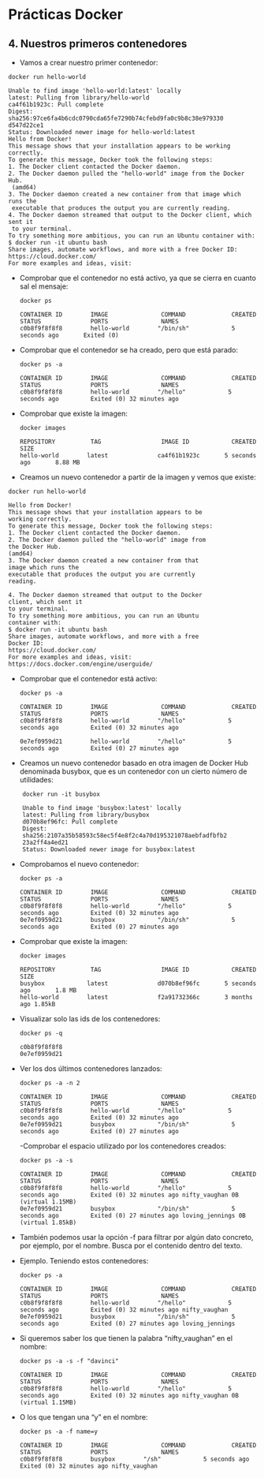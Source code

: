 # Prácticas Docker

## 4. Nuestros primeros contenedores

- Vamos a crear nuestro primer contenedor:

```
docker run hello-world

Unable to find image 'hello-world:latest' locally
latest: Pulling from library/hello-world
ca4f61b1923c: Pull complete
Digest:
sha256:97ce6fa4b6cdc0790cda65fe7290b74cfebd9fa0c9b8c38e979330
d547d22ce1
Status: Downloaded newer image for hello-world:latest
Hello from Docker!
This message shows that your installation appears to be working
correctly.
To generate this message, Docker took the following steps:
1. The Docker client contacted the Docker daemon.
2. The Docker daemon pulled the "hello-world" image from the Docker
Hub.
 (amd64)
3. The Docker daemon created a new container from that image which
runs the
 executable that produces the output you are currently reading.
4. The Docker daemon streamed that output to the Docker client, which
sent it
 to your terminal.
To try something more ambitious, you can run an Ubuntu container with:
$ docker run -it ubuntu bash
Share images, automate workflows, and more with a free Docker ID:
https://cloud.docker.com/
For more examples and ideas, visit:
```

- Comprobar que el contenedor no está activo, ya que se cierra en cuanto sal el mensaje:

  ```
  docker ps

  CONTAINER ID        IMAGE               COMMAND             CREATED             STATUS              PORTS               NAMES
  c0b8f9f8f8f8        hello-world        "/bin/sh"            5 seconds ago       Exited (0)
  ```

- Comprobar que el contenedor se ha creado, pero que está parado:

  ```
  docker ps -a

  CONTAINER ID        IMAGE               COMMAND             CREATED             STATUS              PORTS               NAMES
  c0b8f9f8f8f8        hello-world        "/hello"            5 seconds ago         Exited (0) 32 minutes ago
  ```

- Comprobar que existe la imagen:

  ```
  docker images

  REPOSITORY          TAG                 IMAGE ID            CREATED             SIZE
  hello-world        latest              ca4f61b1923c       5 seconds ago       8.88 MB
  ```

- Creamos un nuevo contenedor a partir de la imagen y vemos que existe:

```
docker run hello-world

Hello from Docker!
This message shows that your installation appears to be
working correctly.
To generate this message, Docker took the following steps:
1. The Docker client contacted the Docker daemon.
2. The Docker daemon pulled the "hello-world" image from
the Docker Hub.
(amd64)
3. The Docker daemon created a new container from that
image which runs the
executable that produces the output you are currently
reading.

4. The Docker daemon streamed that output to the Docker
client, which sent it
to your terminal.
To try something more ambitious, you can run an Ubuntu
container with:
$ docker run -it ubuntu bash
Share images, automate workflows, and more with a free
Docker ID:
https://cloud.docker.com/
For more examples and ideas, visit:
https://docs.docker.com/engine/userguide/

```

- Comprobar que el contenedor está activo:

  ```
  docker ps -a

  CONTAINER ID        IMAGE               COMMAND             CREATED             STATUS              PORTS               NAMES
  c0b8f9f8f8f8        hello-world        "/hello"            5 seconds ago         Exited (0) 32 minutes ago

  0e7ef0959d21        hello-world        "/hello"            5 seconds ago         Exited (0) 27 minutes ago
  ```

- Creamos un nuevo contenedor basado en otra imagen de Docker Hub
  denominada busybox, que es un contenedor con un cierto número de utilidades:

```
    docker run -it busybox

    Unable to find image 'busybox:latest' locally
    latest: Pulling from library/busybox
    d070b8ef96fc: Pull complete
    Digest:
    sha256:2107a35b58593c58ec5f4e8f2c4a70d195321078aebfadfbfb2
    23a2ff4a4ed21
    Status: Downloaded newer image for busybox:latest
```

- Comprobamos el nuevo contenedor:

  ```
  docker ps -a

  CONTAINER ID        IMAGE               COMMAND             CREATED             STATUS              PORTS               NAMES
  c0b8f9f8f8f8        hello-world        "/hello"            5 seconds ago         Exited (0) 32 minutes ago
  0e7ef0959d21        busybox            "/bin/sh"            5 seconds ago         Exited (0) 27 minutes ago
  ```

- Comprobar que existe la imagen:

  ```
  docker images

  REPOSITORY          TAG                 IMAGE ID            CREATED             SIZE
  busybox            latest              d070b8ef96fc       5 seconds ago       1.8 MB
  hello-world        latest              f2a91732366c       3 months ago 1.85kB

  ```

- Visualizar solo las ids de los contenedores:

  ```
  docker ps -q

  c0b8f9f8f8f8
  0e7ef0959d21
  ```

- Ver los dos últimos contenedores lanzados:

  ```
  docker ps -a -n 2

  CONTAINER ID        IMAGE               COMMAND             CREATED             STATUS              PORTS               NAMES
  c0b8f9f8f8f8        hello-world        "/hello"            5 seconds ago         Exited (0) 32 minutes ago
  0e7ef0959d21        busybox            "/bin/sh"            5 seconds ago         Exited (0) 27 minutes ago
  ```

  -Comprobar el espacio utilizado por los contenedores creados:

  ```
  docker ps -a -s

  CONTAINER ID        IMAGE               COMMAND             CREATED             STATUS              PORTS               NAMES
  c0b8f9f8f8f8        hello-world        "/hello"            5 seconds ago         Exited (0) 32 minutes ago nifty_vaughan 0B (virtual 1.15MB)
  0e7ef0959d21        busybox            "/bin/sh"            5 seconds ago         Exited (0) 27 minutes ago loving_jennings 0B (virtual 1.85kB)
  ```

- También podemos usar la opción -f para filtrar por algún dato concreto,
  por ejemplo, por el nombre. Busca por el contenido dentro del texto.

- Ejemplo. Teniendo estos contenedores:

  ```
  docker ps -a

  CONTAINER ID        IMAGE               COMMAND             CREATED             STATUS              PORTS               NAMES
  c0b8f9f8f8f8        hello-world        "/hello"            5 seconds ago         Exited (0) 32 minutes ago nifty_vaughan
  0e7ef0959d21        busybox            "/bin/sh"            5 seconds ago         Exited (0) 27 minutes ago loving_jennings
  ```

- Si queremos saber los que tienen la palabra “nifty_vaughan” en el nombre:

  ```
  docker ps -a -s -f "davinci"

  CONTAINER ID        IMAGE               COMMAND             CREATED             STATUS              PORTS               NAMES
  c0b8f9f8f8f8        hello-world        "/hello"            5 seconds ago         Exited (0) 32 minutes ago nifty_vaughan 0B (virtual 1.15MB)
  ```

- O los que tengan una “y” en el nombre:

  ```
  docker ps -a -f name=y

  CONTAINER ID        IMAGE               COMMAND             CREATED             STATUS              PORTS               NAMES
  c0b8f9f8f8f8        busybox        "/sh"            5 seconds ago         Exited (0) 32 minutes ago nifty_vaughan
  ```
